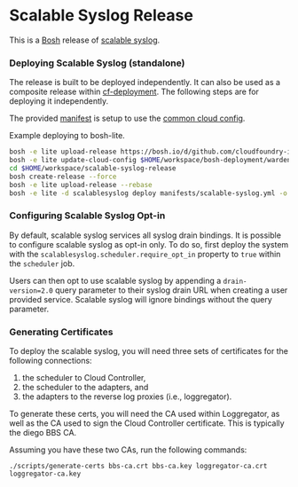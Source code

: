 # Scalable Syslog Release

This is a [Bosh][bosh] release of [scalable syslog][scalable-syslog].

### Deploying Scalable Syslog (standalone)

The release is built to be deployed independently.
It can also be used as a
composite release within
[cf-deployment][cf-deployment].
The following steps are for deploying it independently.

The provided
[manifest][sample-manifest]
is setup to use the
[common cloud config][common-cloud-config].

Example deploying to bosh-lite.

```bash
bosh -e lite upload-release https://bosh.io/d/github.com/cloudfoundry-incubator/consul-release
bosh -e lite update-cloud-config $HOME/workspace/bosh-deployment/warden/cloud-config.yml
cd $HOME/workspace/scalable-syslog-release
bosh create-release --force
bosh -e lite upload-release --rebase
bosh -e lite -d scalablesyslog deploy manifests/scalable-syslog.yml -o manifests/fake-ops.yml --vars-store=/tmp/bosh-lite-ss.yml
```

### Configuring Scalable Syslog Opt-in

By default, scalable syslog services all syslog drain bindings. It is possible
to configure scalable syslog as opt-in only. To do so, first deploy the system
with the `scalablesyslog.scheduler.require_opt_in` property to `true` within
the `scheduler` job.

Users can then opt to use scalable syslog by appending a `drain-version=2.0`
query parameter to their syslog drain URL when creating a user provided
service. Scalable syslog will ignore bindings without the query parameter.

### Generating Certificates

To deploy the scalable syslog,
you will need three sets of certificates for
the following connections:

1. the scheduler to Cloud Controller,
2. the scheduler to the adapters, and
3. the adapters to the reverse log proxies (i.e., loggregator).

To generate these certs,
you will need the CA used within Loggregator,
as well as the CA used to sign the Cloud Controller certificate.
This is typically the diego BBS CA.

Assuming you have these two CAs,
run the following commands:

```
./scripts/generate-certs bbs-ca.crt bbs-ca.key loggregator-ca.crt loggregator-ca.key
```

[bosh]:                https://bosh.io
[scalable-syslog]:     https://github.com/cloudfoundry-incubator/scalable-syslog
[cf-deployment]:       https://github.com/cloudfoundry/cf-deployment
[sample-manifest]:     https://github.com/cloudfoundry-incubator/scalable-syslog-release/blob/master/manifests/scalable-syslog.yml
[common-cloud-config]: https://github.com/cloudfoundry/bosh-deployment/blob/master/warden/cloud-config.yml
